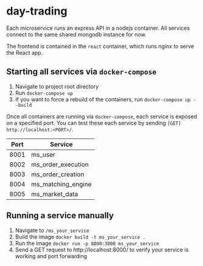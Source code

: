 # day-trading

Each microservice runs an express API in a nodejs container. All services connect to the same shared mongodb instance for now.

The frontend is contained in the `react` container, which runs nginx to serve the React app.

Starting all services via `docker-compose`
---
1. Navigate to project root directory
2. Run `docker-compose up`
3. If you want to force a rebuild of the containers, run `docker-compose up --build`


Once all containers are running via `docker-compose`, each service is exposed on a specified port. You can test these each service by sending `[GET] http://localhost:<PORT>/`.


| Port  | Service  |
|-------|---------------|
| 8001  | ms_user |
| 8002  | ms_order_execution |
| 8003  | ms_order_creation |
| 8004  | ms_matching_engine |
| 8005  | ms_market_data |



Running a service manually
---
1. Navigate to `/ms_your_service`
2. Build the image `docker build -t ms_your_service .`
3. Run the image `docker run -p 8000:3000 ms_your_service`
4. Send a GET request to http://localhost:8000/ to verify your service is working and port forwarding



